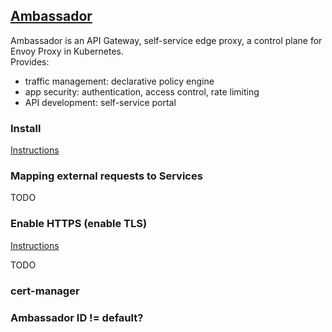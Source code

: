 ## [Ambassador](https://www.getambassador.io/)

Ambassador is an API Gateway, self-service edge proxy, a control plane for Envoy Proxy in Kubernetes.  
Provides:
* traffic management: declarative policy engine
* app security: authentication, access control, rate limiting
* API development: self-service portal

### Install

[Instructions](Docs/GettingStarted/Installing/KubernetesYAML)

### Mapping external requests to Services

TODO

### Enable HTTPS (enable TLS)

[Instructions](Docs\Guides\Security\EnablingHTTPS)

TODO
### cert-manager
### Ambassador ID != default?
